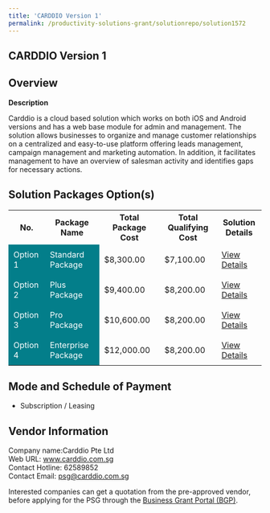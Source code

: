 ```yaml
---
title: 'CARDDIO Version 1'
permalink: /productivity-solutions-grant/solutionrepo/solution1572
---
```


## CARDDIO Version 1

## Overview

**Description**

Carddio is a cloud based solution which works on both iOS and Android versions and has a web base module for admin and management. The solution allows businesses to organize and manage customer relationships on a centralized and easy-to-use platform offering leads management, campaign management and marketing automation. In addition, it facilitates management to have an overview of salesman activity and identifies gaps for necessary actions.

## Solution Packages Option(s)

<table>
<tr>
<th><b>No.</b></th>
<th><b>Package Name</b></th>
<th><b>Total Package Cost</b></th>
<th><b>Total Qualifying Cost</b></th>
<th><b>Solution Details</b></th>
</tr>
<tr>
<td style='padding: 10px; background-color: #037E8A; color: #FFFFFF;'>Option 1</td>
<td style='padding: 10px; background-color: #037E8A; color: #FFFFFF;'>Standard Package</td>
<td style='padding: 10px;'>$8,300.00</td>
<td style='padding: 10px;'>$7,100.00</td>
<td style='padding: 10px;'><a href='/images/psg/Carddio_CarddioVersion1_01122023_Desensitised_Annex3_Part1.pdf' target='_blank'>View Details</a></td>
</tr>
<tr>
<td style='padding: 10px; background-color: #037E8A; color: #FFFFFF;'>Option 2</td>
<td style='padding: 10px; background-color: #037E8A; color: #FFFFFF;'>Plus Package</td>
<td style='padding: 10px;'>$9,400.00</td>
<td style='padding: 10px;'>$8,200.00</td>
<td style='padding: 10px;'><a href='/images/psg/Carddio_CarddioVersion1_01122023_Desensitised_Annex3_Part2.pdf' target='_blank'>View Details</a></td>
</tr>
<tr>
<td style='padding: 10px; background-color: #037E8A; color: #FFFFFF;'>Option 3</td>
<td style='padding: 10px; background-color: #037E8A; color: #FFFFFF;'>Pro Package</td>
<td style='padding: 10px;'>$10,600.00</td>
<td style='padding: 10px;'>$8,200.00</td>
<td style='padding: 10px;'><a href='/images/psg/Carddio_CarddioVersion1_01122023_Desensitised_Annex3_Part3.pdf' target='_blank'>View Details</a></td>
</tr>
<tr>
<td style='padding: 10px; background-color: #037E8A; color: #FFFFFF;'>Option 4</td>
<td style='padding: 10px; background-color: #037E8A; color: #FFFFFF;'>Enterprise Package</td>
<td style='padding: 10px;'>$12,000.00</td>
<td style='padding: 10px;'>$8,200.00</td>
<td style='padding: 10px;'><a href='/images/psg/Carddio_CarddioVersion1_01122023_Desensitised_Annex3_Part4.pdf' target='_blank'>View Details</a></td>
</tr>
</table>

## Mode and Schedule of Payment

 - Subscription / Leasing

## Vendor Information

 Company name:Carddio Pte Ltd<br>Web URL: www.carddio.com.sg <br>Contact Hotline: 62589852 <br>Contact Email: psg@carddio.com.sg 

Interested companies can get a quotation from the pre-approved vendor, before applying for the PSG through the <a href='https://www.businessgrants.gov.sg/' target='_blank' rel='noopener'>Business Grant Portal (BGP)</a>.

<script src="/jquery/resize-tables.js"></script>
